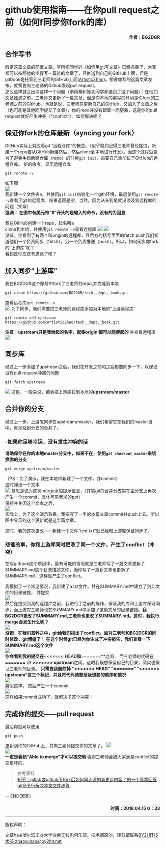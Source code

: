 # github使用指南——在你pull request之前（如何f同步你fork的库）
#### <p align="right"> 作者：BG2DGR</p>

## 合作写书
假定这篇文章的前置文章，李雨桐同学的《如何用git写文章》已经完善了，大家都可以按照他的步骤写一篇新的文章了，且推送到自己的GitHub上面，但是gitbook是托管到三老师的GitHub上面([ArtisticZhao](https://github.com/ArtisticZhao))。想要你写的这篇文章发布，就需要向三老师的Github发起pull request。  
那么这样就会出现这样一个问题（李雨桐和陈功同学都遇到了这个问题）：在他们文章推送之前，三老师又更新了一篇文章，但是你本地的编写的环境是你fork的三老师之前的GitHub，也就是说，三老师在更新自己的GitHub，又加入了文章之后（也可能是其他同学提交了文章），你的repo并没有跟着一同更新，这是你的pull request就好产生冲突（“conflict”）。如何解决呢？

## 保证你fork的仓库最新（syncing your fork）
GitHub实际上对应着git “远程仓库”的概念。（似乎隐约记得三老师曾经提过，新建一个repo要从GitHub新建然后，然后clone到本地进行开发）。而这个过程就是为了避免手动新建仓库（repo）的时候`git init`，需要自己添加位于GitHub的远程仓库。
新的命令，显示远程仓库
```
git renote -v
```
如下图  
![](https://raw.githubusercontent.com/ArtisticZhao/tech._dept._book/master/git_book_use/gitbook_fork_sync/00.PNG)  
我新建一个文件夹a，并使用`git init`初始化一个gith环境，最后使用`git remote -v`查看了git的远程库，结果返回是空，当然，因为从头到尾就没涉及到远程库的问题（笑😀）  
**强调： 在图中有美元符“$”开头的是输入的命令，没有的为回显**

我在GitHub创建一个repo，起名叫a  
clone到本地，并使用`git remote -v`查看远程库
![](https://raw.githubusercontent.com/ArtisticZhao/tech._dept._book/master/git_book_use/gitbook_fork_sync/01.PNG) 
![](https://raw.githubusercontent.com/ArtisticZhao/tech._dept._book/master/git_book_use/gitbook_fork_sync/02.PNG)   
没错，你看到了有两个叫origin的远程库，且后方的括号里面的fetch push我们知道他们一个负责同步（fetch），另一个负责推送（push）。所以，如何同步你fork的“上游库”呢？  
看到这你应该有思路了吧？  

## 加入同步“上游库”
我在BG2DGR这个账号中fork了三老师的repo,并克隆到本地
``` 
git clone https://github.com/BG2DGR/tech._dept._book.git
```
查看远程库`git remote -v`  
![](https://raw.githubusercontent.com/ArtisticZhao/tech._dept._book/master/git_book_use/gitbook_fork_sync/03.PNG) 
为了同步，我们需要把三老师的远程库添加为本地的“上游远程库”
```
git remote add upstream https://github.com/ArtisticZhao/tech._dept._book.git
```
**注意：upstream只是我给起的名字，就像origin 都可以随便起的**
并查看远程库
![](https://raw.githubusercontent.com/ArtisticZhao/tech._dept._book/master/git_book_use/gitbook_fork_sync/04.PNG) 

## 同步库
经过上一步添加了upstream之后，我们在开发之前和之后都要同步一下，以保证没有pull request冲突的问题
```
git fetch upstream
```
![](https://raw.githubusercontent.com/ArtisticZhao/tech._dept._book/master/git_book_use/gitbook_fork_sync/05.PNG) 
这是，一般来说，都会把上游库拉到本地的**upstream/master**

## 合并你的分支
经过上一步，上游库同步在upstream/master，我们希望它在我们的master当中，就涉及到分支的合并了。
### -如果你足够幸运，没有发生冲突的话
**请确保你在你的本地master分支中，如果不在，使用`git checkout master`来切换你的分支**
```
git merge upstream/master
```
（PS：为了演示，我在本地中新建了一个文件，并commit）  
这时弹出一个文本  
![](https://raw.githubusercontent.com/ArtisticZhao/tech._dept._book/master/git_book_use/gitbook_fork_sync/06.png) 
意思是说为这次merge添加提示信息，（其实git的合并分支实在主分支上再次产生一个commit，具体可见老米的ppt）  
保持并关闭这个文本之后，  
![](https://raw.githubusercontent.com/ArtisticZhao/tech._dept._book/master/git_book_use/gitbook_fork_sync/07.PNG)   
实际上，为了这个演示效果，我把写了一半的本篇文章commit并push上去。所以图中显示的这个更新就是这半篇文章。  

这时，我的这次更改——新建一个文件“test.txt”就已经和上游库保证同步了。

### 悲催的事，你和上游库同时更改了同一个文件，产生了conflict（冲突）
在写gitbook这个项目中，最有可能的情况就是三老师写了一篇文章更新了SUMMARY.md这个目录描述文件，而你写了一篇新文章也更新了SUMMARY.md，这样就产生了conflict。

我模拟了一个常见情况，我新建了a.txt文件，并在SUMMARY.md中建立了到此文件的目录链接。 并提交  
![](https://raw.githubusercontent.com/ArtisticZhao/tech._dept._book/master/git_book_use/gitbook_fork_sync/08.PNG)   
然后在提交到我的远程库之前，我进行了之前的操作，保证我的库和上游库保证同步，而上游库三老师也在SUMMARY.md中添加了这篇文章的目录链接。**我BG2DGR更改了SUMMARY.md,三老师也更改了SUMMARY.md。这时，我执行merge会发生什么呢？  
![](https://raw.githubusercontent.com/ArtisticZhao/tech._dept._book/master/git_book_use/gitbook_fork_sync/09.PNG)   
没错，在我们意料之中，git给我们报出了conflict。面对三老师和BG2DGR的同时修改，git懵逼了！ 
在这个时候git已经为你生成了冲突报告，我们查看一下SUMMARY.md这个文件  
![](https://raw.githubusercontent.com/ArtisticZhao/tech._dept._book/master/git_book_use/gitbook_fork_sync/10.PNG)  
你会看到我的提交在**<<<<<<< HEAD**和**=======**之间，
而三老师的代码在 **=======** 和 **>>>>>>> upstream**之间。这时我既想保留自己的目录，同实也保证三老师的目录。
**只需要我删除掉 “<<<<<<< HEAD”  “=======“ ”>>>>>>> upstream“这三个标记，并且将代码调整至我想要的顺序和情况**   
![](https://raw.githubusercontent.com/ArtisticZhao/tech._dept._book/master/git_book_use/gitbook_fork_sync/11.PNG)   
类似这样。
然后产生一个commit  
![](https://raw.githubusercontent.com/ArtisticZhao/tech._dept._book/master/git_book_use/gitbook_fork_sync/12.PNG)   
这样如果commit成功了，就解决了这个冲突！

## 完成你的提交——pull request
最后你就可以使用
```
git push 
```
更新到你的GitHub上，并向三老师提交你的文章了。
![](https://raw.githubusercontent.com/ArtisticZhao/tech._dept._book/master/git_book_use/gitbook_fork_sync/13.png)   
![](https://raw.githubusercontent.com/ArtisticZhao/tech._dept._book/master/git_book_use/gitbook_fork_sync/14.png)   
**一定是看到”Able to merge“才可以提交哟**
否则三老师会被大家满是conflict的提交累坏的。

>参考资料  
>[知乎：gitlab或github下fork后如何同步源的新更新内容？的一个高票回答](https://www.zhihu.com/question/28676261)  
>[git命令行解决冲突文件步骤](https://blog.csdn.net/zwl18210851801/article/details/79106448)

-- END(累死)
#### <p align="right"> 时间：2018.04.15 0：33</p>

----
版权声明：

文章均由哈尔滨工业大学业余无线电俱乐部，技术部原创，转载请联系[BY2HIT技术部 zhaoyuhao@by2hit.net](zhaoyuhao@by2hit.net)
